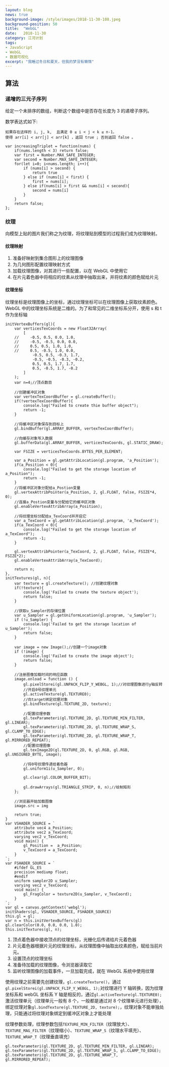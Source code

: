 ```yaml
---
layout: blog
news: true
background-image: /style/images/2018-11-30-108.jpeg
background-position: 50
title:  "WebGL"
date:   2018-11-30
category: 江河计划
tags:
- JavaScript
- WebGL
- 数据可视化
excerpt: "我睡过冬日和夏天，但我的梦没有懒惰"
---
```


## 算法
### 递增的三元子序列

给定一个未排序的数组，判断这个数组中是否存在长度为 3 的递增子序列。

数学表达式如下:
```
如果存在这样的 i, j, k,  且满足 0 ≤ i < j < k ≤ n-1，
使得 arr[i] < arr[j] < arr[k] ，返回 true ; 否则返回 false 。
```
```
var increasingTriplet = function(nums) {
    if(nums.length < 3) return false;
    var first = Number.MAX_SAFE_INTEGER;
    var second = Number.MAX_SAFE_INTEGER;
    for(let i=0; i<nums.length; i++){
        if (nums[i] > second) {
            return true
        } else if (nums[i] < first) {
            first = nums[i];
        } else if(nums[i] > first && nums[i] < second){
            second = nums[i]
        }
    }
    return false;
};
```
### 纹理

向模型上贴的图片我们称之为纹理，将纹理贴到模型的过程我们成为纹理映射。

#### 纹理映射

1. 准备好映射到集合图形上的纹理图像
2. 为几何图形配置纹理映射方式
3. 加载纹理图像，对其进行一些配置，以在 WebGL 中使用它
4. 在片元着色器中将相应的纹素从纹理中抽取出来，并将纹素的颜色赋给片元

#### 纹理坐标

纹理坐标是纹理图像上的坐标，通过纹理坐标可以在纹理图像上获取纹素颜色。WebGL 中的纹理坐标系统是二维的。为了和常见的二维坐标系分开，使用 s 和 t 作为坐标轴

```
initVertexBuffers(gl){
    var verticesTexCoords = new Float32Array(
        [
    //     -0.5, 0.5, 0.0, 1.0,
    //     -0.5, -0.5, 0.0, 0.0,
    //     0.5, 0.5, 1.0, 1.0,
    //     0.5, -0.5, 1.0, 0.0,
            -0.5, 0.5, -0.3, 1.7,
            -0.5, -0.5, -0.3, -0.2,
            0.5, 0.5, 1.7, 1.7,
            0.5, -0.5, 1.7, -0.2
        ]
    );
    var n=4;//顶点数目

    //创建缓冲区对象
    var vertexTexCoordBuffer = gl.createBuffer();
    if(!vertexTexCoordBuffer){
        console.log("Failed to create thie buffer object");
        return -1;
    }

    //将缓冲区对象保存到目标上
    gl.bindBuffer(gl.ARRAY_BUFFER, vertexTexCoordBuffer);

    //向缓存对象写入数据
    gl.bufferData(gl.ARRAY_BUFFER, verticesTexCoords, gl.STATIC_DRAW);

    var FSIZE = verticesTexCoords.BYTES_PER_ELEMENT;

    var a_Position = gl.getAttribLocation(gl.program, 'a_Position');
    if(a_Position < 0){
        console.log("Failed to get the storage location of a_Position");
        return -1;
    }
    //将缓冲区对象分配给a_Postion变量
    gl.vertexAttribPointer(a_Position, 2, gl.FLOAT, false, FSIZE*4, 0);
    //连接a_Postion变量与分配给它的缓冲区对象
    gl.enableVertexAttribArray(a_Position);

    //将纹理坐标分配给a_TexCoord并开启它
    var a_TexCoord = gl.getAttribLocation(gl.program, 'a_TexCoord');
    if(a_TexCoord < 0){
        console.log("Failed to get the storage location of a_TexCoord");
        return -1;
    }

    gl.vertexAttribPointer(a_TexCoord, 2, gl.FLOAT, false, FSIZE*4, FSIZE*2);
    gl.enableVertexAttribArray(a_TexCoord);

    return n;
},
initTextures(gl, n){
    var texture = gl.createTexture(); //创建纹理对象
    if(!texture){
        console.log('Failed to create the texture object');
        return false;
    }

    //获取u_Sampler的存储位置
    var u_Sampler = gl.getUniformLocation(gl.program, 'u_Sampler');
    if (!u_Sampler) {
        console.log('Failed to get the storage location of u_Sampler');
        return false;
    }

    var image = new Image();//创建一个image对象
    if (!image) {
        console.log('Failed to create the image object');
        return false;
    }

    //注册图像加载时间的响应函数
    image.onload = function () {
        gl.pixelStorei(gl.UNPACK_FLIP_Y_WEBGL, 1);//对纹理图像进行y轴反转
        //开启0号纹理单元
        gl.activeTexture(gl.TEXTURE0);
        //向target绑定纹理对象
        gl.bindTexture(gl.TEXTURE_2D, texture);

        //配置纹理参数
        gl.texParameteri(gl.TEXTURE_2D, gl.TEXTURE_MIN_FILTER, gl.LINEAR);
        gl.texParameteri(gl.TEXTURE_2D, gl.TEXTURE_WRAP_S, gl.CLAMP_TO_EDGE);
        gl.texParameteri(gl.TEXTURE_2D, gl.TEXTURE_WRAP_T, gl.MIRRORED_REPEAT);
        //配置纹理图像
        gl.texImage2D(gl.TEXTURE_2D, 0, gl.RGB, gl.RGB, gl.UNSIGNED_BYTE, image);

        //将0号纹理传递给着色器
        gl.uniform1i(u_Sampler, 0);

        gl.clear(gl.COLOR_BUFFER_BIT);

        gl.drawArrays(gl.TRIANGLE_STRIP, 0, n);//绘制矩形
    };

    //浏览器开始加载图像
    image.src = img

    return true;
}
var VSHADER_SOURCE = `
    attribute vec4 a_Position;
    attribute vec2 a_TexCoord;
    varying vec2 v_TexCoord;
    void main() {
        gl_Position =  a_Position;
        v_TexCoord = a_TexCoord;
    }
`;
var FSHADER_SOURCE = `
    #ifdef GL_ES
    precision mediump float;
    #endif
    uniform sampler2D u_Sampler;
    varying vec2 v_TexCoord;
    void main() {
        gl_FragColor = texture2D(u_Sampler, v_TexCoord);
    }
`;
var gl = canvas.getContext('webgl');
initShaders(gl, VSHADER_SOURCE, FSHADER_SOURCE)
this.gl = gl;
var n = this.initVertexBuffers(gl)
gl.clearColor(0.0, 0.0, 0.0, 1.0);
this.initTextures(gl, n);
```
1. 顶点着色器中接收顶点的纹理坐标，光栅化后传递给片元着色器
2. 片元着色器根据片元的纹理坐标，从纹理图像中抽取出纹素颜色，赋给当前片元。
3. 设置顶点的纹理坐标
4. 准备待加载的纹理图像，令浏览器读取它
5. 监听纹理图像的加载事件，一旦加载完成，就在 WebGL 系统中使用纹理

使用纹理之前需要先创建纹理，`gl.createTexture()`，通过`gl.pixelStorei(gl.UNPACK_FLIP_Y_WEBGL, 1);`对纹理进行 Y 轴转换，因为纹理坐标系和 webGL 坐标系 Y 轴是相反的，通过`gl.activeTexture(gl.TEXTURE0);`激活纹理单元（纹理单元一般有 8 个，一般都是通过对 8 个纹理单元进行处理），绑定纹理对象`gl.bindTexture(gl.TEXTURE_2D, texture);`，纹理对象不能单独处理，只能通过将纹理对象绑定到缓冲区对象上才能处理

纹理参数处理，纹理参数包括`TEXTURE_MIN_FILTER`（纹理放大）、`TEXTURE_MAG_FILTER`（纹理缩小）、`TEXTURE_WRAP_S`（纹理水平填充）、`TEXTURE_WRAP_T`（纹理垂直填充）
```
gl.texParameteri(gl.TEXTURE_2D, gl.TEXTURE_MIN_FILTER, gl.LINEAR);
gl.texParameteri(gl.TEXTURE_2D, gl.TEXTURE_WRAP_S, gl.CLAMP_TO_EDGE);
gl.texParameteri(gl.TEXTURE_2D, gl.TEXTURE_WRAP_T, gl.MIRRORED_REPEAT);
```
